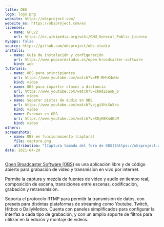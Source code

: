```yaml
---
title: OBS
logo: logo.png
website: https://obsproject.com/
website_es: https://obsproject.com/es
licenses:
  - name: GPLv2
    url: https://es.wikipedia.org/wiki/GNU_General_Public_License
myapps: false
source: https://github.com/obsproject/obs-studio
installs:
  - name: Guía de instalación y configuración
    url: https://www.popcornstudio.es/open-broadcaster-software
    kind: web
tutorials:
  - name: OBS para principiantes
    url: https://www.youtube.com/watch?v=FR-RHhK4oNw
    kind: video
  - name: OBS para impartir clases a distancia
    url: https://www.youtube.com/watch?v=ckWdZ6aoN_0
    kind: video
  - name: Separar pistas de audio en OBS
    url: https://www.youtube.com/watch?v=jgiVHcXuSro
    kind: video  
  - name: Escenas en OBS
    url: https://www.youtube.com/watch?v=XUyHEKmdEcM
    kind: video
others:
screenshots:
  - name: OBS en funcionamiento (captura)
    file: captura.png
    attribution: "[Captura tomada del foro de OBS](https://obsproject.com/forum/threads/what-can-i-use-to-take-screenshots-with-obs.80439/#lg=_xfUid-1-1618942649&slide=0)"
date: 2021-04-20
---
```


[Open Broadcaster Software (OBS)](https://es.wikipedia.org/wiki/Open_Broadcaster_Software) es una aplicación libre y de código abierto para grabación de vídeo y transmisión en vivo por internet.

Permite la captura y mezcla de fuentes de video y audio en tiempo real, composición de escena, transiciones entre escenas, codificación, grabación y retransmisión.

Soporta el protocolo RTMP para permitir la transmisión de datos, con presets para distintas plataformas de streaming como Youtube, Twitch, Hitbox o DailyMotion. Cuenta con paneles simplificados para configurar la interfaz a cada tipo de grabación, y con un amplio soporte de filtros para utilizar en la edición y montaje de vídeos.

